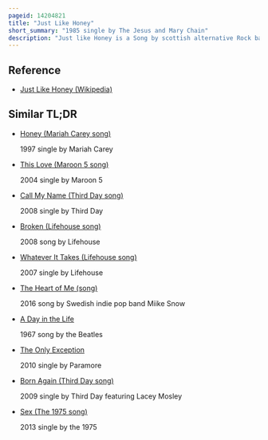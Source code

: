 ```yaml
---
pageid: 14204821
title: "Just Like Honey"
short_summary: "1985 single by The Jesus and Mary Chain"
description: "Just like Honey is a Song by scottish alternative Rock band the Jesus and mary Chain from their Debut album Psychocandy in 1985. The Song was released in september 1985 as the third and final single on the Album by Blanco Y Negro Records. The Song was an important Milestone in the Development of the alternative Rock Subgenre of noise Pop written by Band Members william Reid and Jim Reid. Bobby Gillespie quotes hal Blaine's Opening Drum Riff from the Ronettes be my Baby in the Song's Intro."
---
```


## Reference

- [Just Like Honey (Wikipedia)](https://en.wikipedia.org/?curid=14204821)

## Similar TL;DR

- [Honey (Mariah Carey song)](/tldr/en/honey-mariah-carey-song)

  1997 single by Mariah Carey

- [This Love (Maroon 5 song)](/tldr/en/this-love-maroon-5-song)

  2004 single by Maroon 5

- [Call My Name (Third Day song)](/tldr/en/call-my-name-third-day-song)

  2008 single by Third Day

- [Broken (Lifehouse song)](/tldr/en/broken-lifehouse-song)

  2008 song by Lifehouse

- [Whatever It Takes (Lifehouse song)](/tldr/en/whatever-it-takes-lifehouse-song)

  2007 single by Lifehouse

- [The Heart of Me (song)](/tldr/en/the-heart-of-me-song)

  2016 song by Swedish indie pop band Miike Snow

- [A Day in the Life](/tldr/en/a-day-in-the-life)

  1967 song by the Beatles

- [The Only Exception](/tldr/en/the-only-exception)

  2010 single by Paramore

- [Born Again (Third Day song)](/tldr/en/born-again-third-day-song)

  2009 single by Third Day featuring Lacey Mosley

- [Sex (The 1975 song)](/tldr/en/sex-the-1975-song)

  2013 single by the 1975
